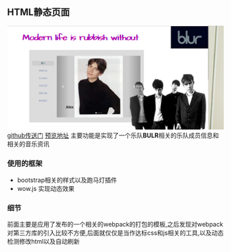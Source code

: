 ## HTML静态页面
![](./PIC.jpg)
[github传送门](https://github.com/cramonDE/htmlDEMO "传送门")
[预览地址](http://cramon.tk/webpack/build/index.html "预览地址")
主要功能是实现了一个乐队**BULR**相关的乐队成员信息和相关的音乐资讯
### 使用的框架
- bootstrap相关的样式以及跑马灯插件
- wow.js 实现动态效果

### 细节
 前面主要是应用了发布的一个相关的webpack的打包的模板,之后发现对webpack对第三方库的引入比较不方便,后面就仅仅是当作达标css和js相关的工具,以及动态检测修改html以及自动刷新
